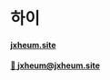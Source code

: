 # 하이

#### [jxheum.site](https://jxheum.site)
#### [📧 jxheum@jxheum.site](mailto:jxheum@jxheum.site)
